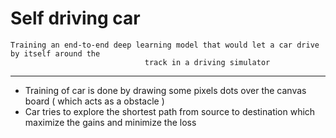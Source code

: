 # Self driving car

    Training an end-to-end deep learning model that would let a car drive by itself around the
                                  track in a driving simulator
<hr></hr>

<ul>
  <li> Training of car is done by drawing some pixels dots over the canvas board ( which acts as a obstacle )</li>
  <li>Car tries to explore the shortest path from source to destination which maximize the gains and minimize the loss</li>
</ul>

